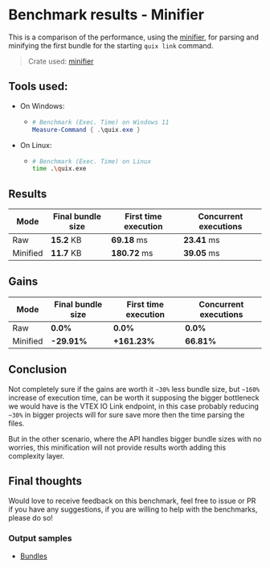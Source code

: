 # Benchmark results - Minifier

This is a comparison of the performance, using the [minifier](https://crates.io/crates/minifier), for parsing and minifying the first bundle for the starting `quix link` command.

> Crate used: [minifier](https://crates.io/crates/minifier)

## Tools used:

- On Windows:
  - ```powershell
    # Benchmark (Exec. Time) on Windows 11
    Measure-Command { .\quix.exe }
    ```
- On Linux:
  - ```sh
    # Benchmark (Exec. Time) on Linux
    time .\quix.exe
    ```

## Results

| Mode     | Final bundle size | First time execution | Concurrent executions |
| -------- | ----------------- | -------------------- | --------------------- |
| Raw      | **15.2** KB       | **69.18** ms         | **23.41** ms          |
| Minified | **11.7** KB       | **180.72** ms        | **39.05** ms          |

## Gains

| Mode     | Final bundle size | First time execution | Concurrent executions |
| -------- | ----------------- | -------------------- | --------------------- |
| Raw      | **0.0%**          | **0.0%**             | **0.0%**              |
| Minified | **-29.91%**       | **+161.23%**         | **66.81%**            |

## Conclusion

Not completely sure if the gains are worth it `~30%` less bundle size, but `~160%` increase of execution time, can be worth it supposing the bigger bottleneck we would have is the VTEX IO Link endpoint, in this case probably reducing `~30%` in bigger projects will for sure save more then the time parsing the files.

But in the other scenario, where the API handles bigger bundle sizes with no worries, this minification will not provide results worth adding this complexity layer.

## Final thoughts

Would love to receive feedback on this benchmark, feel free to issue or PR if you have any suggestions, if you are willing to help with the benchmarks, please do so!

### Output samples

- [Bundles](.)
